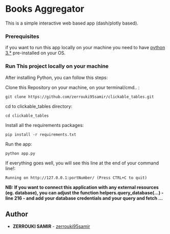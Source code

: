 # Books Aggregator

This is a simple interactive web based app (dash/plotly based). 

### Prerequisites

if you want to run this app locally on your machine you need to have [python 3.*](https://www.python.org/downloads/release/python-379/) pre-installed on your OS.

### Run This project locally on your machine

After installing Python, you can follow this steps:

Clone this Repository on your machine, on your terminal/cmd.. :

```
git clone https://github.com/zerrouki95samir/clickable_tables.git
```
cd to clickable_tables directory:

```
cd clickable_tables
```

Install all the requirements packages:

```
pip install -r requirements.txt
```

Run the app:
 
```
python app.py
```

If everything goes well, you will see this line at the end of your command line!:  

```
Running on http://127.0.0.1:portNumber/ (Press CTRL+C to quit)
```

**NB: If you want to connect this application with any external resources (eg. database), you can adjust the function helpers.query_database(...) - line 216 - and add your database credentials and your query and fetch ...**



## Author

* **ZERROUKI SAMIR** - [zerrouki95samir](https://github.com/zerrouki95samir)